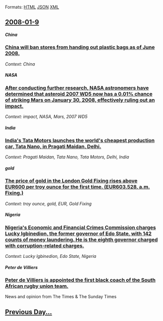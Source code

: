 
Formats: [HTML](2008/01/9/index.html)  [JSON](2008/01/9/index.json)  [XML](2008/01/9/index.xml)  

## [2008-01-9](/news/2008/01/9/index.md)

##### China
### [ China will ban stores from handing out plastic bags as of June 2008. ](/news/2008/01/9/china-will-ban-stores-from-handing-out-plastic-bags-as-of-june-2008.md)
_Context: China_

##### NASA
### [ After conducting further research, NASA astronomers have determined that asteroid 2007 WD5 now has a 0.01% chance of striking Mars on January 30, 2008, effectively ruling out an impact. ](/news/2008/01/9/after-conducting-further-research-nasa-astronomers-have-determined-that-asteroid-2007-wd5-now-has-a-0-01-chance-of-striking-mars-on-janua.md)
_Context: impact, NASA, Mars, 2007 WD5_

##### India
### [ India's Tata Motors launches the world's cheapest production car, Tata Nano, in Pragati Maidan, Delhi. ](/news/2008/01/9/india-s-tata-motors-launches-the-world-s-cheapest-production-car-tata-nano-in-pragati-maidan-delhi.md)
_Context: Pragati Maidan, Tata Nano, Tata Motors, Delhi, India_

##### gold
### [ The price of gold in the London Gold Fixing rises above EUR600 per troy ounce for the first time. (EUR603.528, a.m. Fixing.) ](/news/2008/01/9/the-price-of-gold-in-the-london-gold-fixing-rises-above-a-600-per-troy-ounce-for-the-first-time-a-603-528-a-m-fixing.md)
_Context: troy ounce, gold, EUR, Gold Fixing_

##### Nigeria
### [ Nigeria's Economic and Financial Crimes Commission charges Lucky Igbinedion, the former governor of Edo State, with 142 counts of money laundering. He is the eighth governor charged with corruption-related charges. ](/news/2008/01/9/nigeria-s-economic-and-financial-crimes-commission-charges-lucky-igbinedion-the-former-governor-of-edo-state-with-142-counts-of-money-lau.md)
_Context: Lucky Igbinedion, Edo State, Nigeria_

##### Peter de Villiers
### [ Peter de Villiers is appointed the first black coach of the South African rugby union team. ](/news/2008/01/9/peter-de-villiers-is-appointed-the-first-black-coach-of-the-south-african-rugby-union-team.md)
News and opinion from The Times &amp; The Sunday Times

## [Previous Day...](/news/2008/01/8/index.md)

